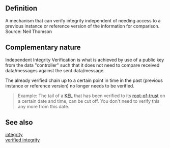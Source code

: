 ## Definition

A mechanism that can verify integrity independent of needing access to a previous instance or reference version of the information for comparison.\
Source: Neil Thomson

## Complementary nature

Independent Integrity Verification is what is achieved by use of a public key from the data "controller" such that it does not need to compare received data/messages against the sent data/message.

The already verified chain up to a certain point in time in the past (previous instance or reference version) no longer needs to be verified.

> Example: The tail of a [KEL](key-event-log.md) that has been verified to its [root-of-trust](root-of-trust.md) on a certain date and time, can be cut off. You don't need to verify this any more from this date.

## See also

[integrity](integrity.md)\
[verified integrity](verified-integrity.md)
